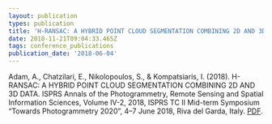 ```yaml
---
layout: publication
types: publication
title: 'H-RANSAC: A HYBRID POINT CLOUD SEGMENTATION COMBINING 2D AND 3D DATA'
date: 2018-11-21T09:04:33.465Z
tags: conference_publications
publication_date: '2018-06-04'
---
```

Adam, A., Chatzilari, E., Nikolopoulos, S., & Kompatsiaris, I. (2018). H-RANSAC: A HYBRID POINT CLOUD SEGMENTATION COMBINING 2D AND 3D DATA. ISPRS Annals of the Photogrammetry, Remote Sensing and Spatial Information Sciences, Volume IV-2, 2018, ISPRS TC II Mid-term Symposium “Towards Photogrammetry 2020”, 4–7 June 2018, Riva del Garda, Italy. [PDF](/files/H-RANSAC_A_HYBRID_POINT_CLOUD_SEGMENTATION_COMBINI.pdf).
